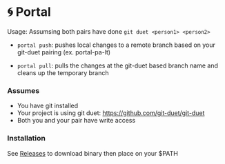 # 🌀 Portal

Usage:
Assumsing both pairs have done `git duet <person1> <person2>`

- `portal push`: pushes local changes to a remote branch based on your git-duet pairing (ex. portal-pa-lt)

- `portal pull`: pulls the changes at the git-duet based branch name and cleans up the temporary branch
  
### Assumes
- You have git installed
- Your project is using git duet: https://github.com/git-duet/git-duet
- Both you and your pair have write access
  
### Installation
See [Releases](https://github.com/ericTsiliacos/portal/releases) to download binary then place on your $PATH
